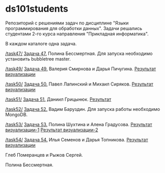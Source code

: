 # ds101students

Репозиторий с решениями задач по дисциплине "Языки программирования для обработки данных". Задачи решались студентами 2-го курса направления "Прикладная информатика".

В каждом каталоге одна задача.

[/task47/](https://github.com/dchaly/ds101students/tree/master/task47) [Задача 47.](https://github.com/infoculture/datatasks/issues/47) Полина Бессмертная. Для запуска необходимо установить bubbletree master.

[/task49/](https://github.com/dchaly/ds101students/tree/master/task49) [Задача 49.](https://github.com/infoculture/datatasks/issues/49) Валерия Смирнова и Дарья Пичугина. [Результат визуализации](https://github.com/dchaly/ds101students/blob/master/task49/task49.pdf)

[/task50/](https://github.com/dchaly/ds101students/tree/master/task50) [Задача 50.](https://github.com/infoculture/datatasks/issues/50) Павел Лапинский и Михаил Сиряков. [Результат визуализации](https://github.com/dchaly/ds101students/blob/master/task50/uranium.pdf)

[/task51/](https://github.com/dchaly/ds101students/tree/master/task51) [Задача 51.](https://github.com/infoculture/datatasks/issues/51) Даниил Грицынюк. [Результат](https://github.com/dchaly/ds101students/blob/master/task51/new_site.html)

[/task52/](https://github.com/dchaly/ds101students/tree/master/task52) [Задача 52.](https://github.com/infoculture/datatasks/issues/52) Вадим Баруздин. Для запуска работы необходимо MongoDB. 

[/task53/](https://github.com/dchaly/ds101students/tree/master/task53) [Задача 53.](https://github.com/infoculture/datatasks/issues/53) Полина Шухтина и Алена Градусова. [Результат визуализации-1](https://github.com/dchaly/ds101students/blob/master/task53/task53-1.pdf)  [Результат визуализации-2](https://github.com/dchaly/ds101students/blob/master/task53/task53-2.pdf)

[/task54/](https://github.com/dchaly/ds101students/tree/master/task54) [Задача 54.](https://github.com/infoculture/datatasks/issues/54) Илья Семенов и Дарья Топникова. [Результат визуализации](https://github.com/dchaly/ds101students/blob/master/task54/task54.pdf)

Глеб Померанцев и Рыжов Сергей.

Полина Бессмертная.


